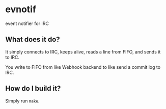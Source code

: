 # evnotif

event notifier for IRC

## What does it do?

It simply connects to IRC, keeps alive, reads a line from FIFO, and sends it to IRC.

You write to FIFO from like Webhook backend to like send a commit log to IRC.

## How do I build it?

Simply run `make`.
